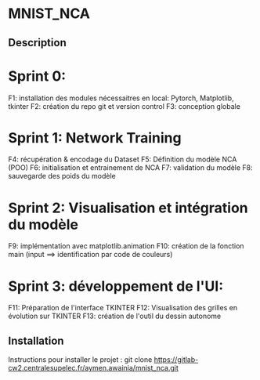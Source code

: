 # MNIST_NCA

## Description

 
#    Sprint 0:
F1: installation des modules nécessaitres en local: Pytorch, Matplotlib, tkinter 
F2: création du repo git et version control
F3: conception globale 
#   Sprint 1: Network Training
F4: récupération & encodage du Dataset
F5: Définition du modèle NCA (POO)
F6: initialisation et entrainement de NCA
F7: validation du modèle
F8: sauvegarde des poids du modèle
#    Sprint 2: Visualisation et intégration du modèle 
F9: implémentation avec matplotlib.animation
F10: création de la fonction main (input ==> identification par code de couleurs)
#    Sprint 3: développement de l'UI:
F11: Préparation de l'interface TKINTER
F12: Visualisation des grilles en évolution sur TKINTER
F13: création de l'outil du dessin autonome



## Installation
Instructions pour installer le projet :
git clone https://gitlab-cw2.centralesupelec.fr/aymen.awainia/mnist_nca.git

